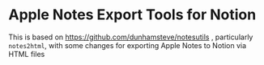 # Apple Notes Export Tools for Notion

This is based on https://github.com/dunhamsteve/notesutils , particularly `notes2html`, with some changes for exporting Apple Notes to Notion via HTML files
